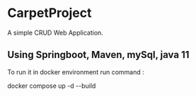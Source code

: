 # CarpetProject

A simple CRUD Web Application.

Using Springboot, Maven, mySql, java 11
-------
To run it in docker environment run command :

docker compose up -d --build
